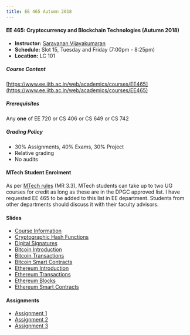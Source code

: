 ```yaml
---
title: EE 465 Autumn 2018
---
```


#### EE 465: Cryptocurrency and Blockchain Technologies (Autumn 2018)
  - **Instructor:** [Saravanan Vijayakumaran](http://www.ee.iitb.ac.in/~sarva)
  - **Schedule:** Slot 15, Tuesday and Friday (7:00pm - 8:25pm) 
  - **Location:** LC 101

##### Course Content

[https://www.ee.iitb.ac.in/web/academics/courses/EE465](https://www.ee.iitb.ac.in/web/academics/courses/EE465)

##### Prerequisites

Any **one** of EE 720 or CS 406 or CS 649 or CS 742

##### Grading Policy
  - 30% Assignments, 40% Exams, 30% Project
  - Relative grading
  - No audits

#### MTech Student Enrolment

As per [MTech rules](http://www.iitb.ac.in/newacadhome/MTechRulesupdate201805July.pdf) (MR 3.3), MTech students can take up to two UG courses for credit as long as these are in the DPGC approved list. I have requested EE 465 to be added to this list in EE department. Students from other departments should discuss it with their faculty advisors.

#### Slides

  - [Course Information](./2018/slides/CourseInfo.pdf)
  - [Cryptographic Hash Functions](./2018/slides/HashFunctions.pdf)
  - [Digital Signatures](./2018/slides/DigitalSignatures.pdf)
  - [Bitcoin Introduction](./2018/slides/BitcoinIntroduction.pdf)
  - [Bitcoin Transactions](./2018/slides/BitcoinTransactions.pdf)
  - [Bitcoin Smart Contracts](./2018/slides/BitcoinContracts.pdf)
  - [Ethereum Introduction](./2018/slides/EthereumIntroduction.pdf)
  - [Ethereum Transactions](./2018/slides/EthereumTransactions.pdf)
  - [Ethereum Blocks](./2018/slides/EthereumBlocks.pdf)
  - [Ethereum Smart Contracts](./2018/slides/EthereumSmartContracts.pdf)

#### Assignments

  - [Assignment 1](./2018/assignments/assignment1.pdf)
  - [Assignment 2](./2018/assignments/assignment2.pdf)
  - [Assignment 3](./2018/assignments/assignment3.pdf)
